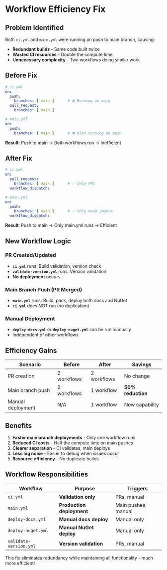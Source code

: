 # Workflow Efficiency Fix

## Problem Identified
Both `ci.yml` and `main.yml` were running on push to main branch, causing:
- **Redundant builds** - Same code built twice
- **Wasted CI resources** - Double the compute time
- **Unnecessary complexity** - Two workflows doing similar work

## Before Fix
```yaml
# ci.yml
on:
  push:
    branches: [ main ]      # ❌ Running on main
  pull_request:
    branches: [ main ]

# main.yml  
on:
  push:
    branches: [ main ]      # ❌ Also running on main
```

**Result**: Push to main → Both workflows run → Inefficient

## After Fix
```yaml
# ci.yml
on:
  pull_request:
    branches: [ main ]      # ✅ Only PRs
  workflow_dispatch:

# main.yml
on:
  push:
    branches: [ main ]      # ✅ Only main pushes
  workflow_dispatch:
```

**Result**: Push to main → Only main.yml runs → Efficient

## New Workflow Logic

### PR Created/Updated
- **`ci.yml`** runs: Build validation, version check
- **`validate-version.yml`** runs: Version validation
- **No deployment** occurs

### Main Branch Push (PR Merged)
- **`main.yml`** runs: Build, pack, deploy both docs and NuGet
- **`ci.yml`** does NOT run (no duplication)

### Manual Deployment
- **`deploy-docs.yml`** or **`deploy-nuget.yml`** can be run manually
- Independent of other workflows

## Efficiency Gains

| Scenario | Before | After | Savings |
|----------|--------|-------|---------|
| PR creation | 2 workflows | 2 workflows | No change |
| Main branch push | 2 workflows | 1 workflow | **50% reduction** |
| Manual deployment | N/A | 1 workflow | New capability |

## Benefits

1. **Faster main branch deployments** - Only one workflow runs
2. **Reduced CI costs** - Half the compute time on main pushes
3. **Clearer separation** - CI validates, main deploys
4. **Less log noise** - Easier to debug when issues occur
5. **Resource efficiency** - No duplicate builds

## Workflow Responsibilities

| Workflow | Purpose | Triggers |
|----------|---------|----------|
| `ci.yml` | **Validation only** | PRs, manual |
| `main.yml` | **Production deployment** | Main pushes, manual |
| `deploy-docs.yml` | **Manual docs deploy** | Manual only |
| `deploy-nuget.yml` | **Manual NuGet deploy** | Manual only |
| `validate-version.yml` | **Version validation** | PRs, manual |

This fix eliminates redundancy while maintaining all functionality - much more efficient!